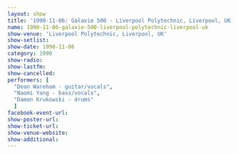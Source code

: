 ```yaml
---
layout: show
title: '1990-11-06: Galaxie 500 - Liverpool Polytechnic, Liverpool, UK'
name: 1990-11-06-galaxie-500-liverpool-polytechnic-liverpool-uk
show-venue: 'Liverpool Polytechnic, Liverpool, UK'
show-setlist: 
show-date: 1990-11-06
category: 1990
show-radio: 
show-lastfm: 
show-cancelled: 
performers: [
  "Dean Wareham - guitar/vocals",
  "Naomi Yang - bass/vocals",
  "Damon Krukowski - drums"
  ]
facebook-event-url: 
show-poster-url: 
show-ticket-url: 
show-venue-website: 
show-additional: 
---
```


